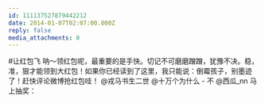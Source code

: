 ```yaml
---
id: 111137527879442212
date: 2014-01-07T02:07:00.000Z
reply: false
media_attachments: 0
---
```


#让红包飞 呐～领红包呢，最重要的是手快。切记不可磨磨蹭蹭，犹豫不决。稳，准，狠才能领到大红包！如果你已经读到了这里，我只能说：倒霉孩子，别墨迹了！赶快评论微博抢红包哇！ @戎马书生二世 @十万个为什么 - 不 @西瓜_nn 马上抽奖： ​​​​

